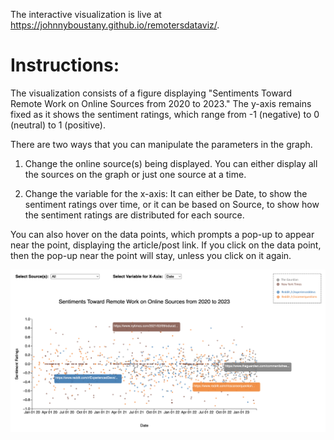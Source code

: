 The interactive visualization is live at https://johnnyboustany.github.io/remotersdataviz/.

# Instructions:

The visualization consists of a figure displaying "Sentiments Toward Remote Work on Online Sources from 2020 to 2023."
The y-axis remains fixed as it shows the sentiment ratings, which range from -1 (negative) to 0 (neutral) to 1 (positive).

There are two ways that you can manipulate the parameters in the graph.

1. Change the online source(s) being displayed. You can either display all the sources on the graph or just one source at a time.

2. Change the variable for the x-axis: It can either be Date, to show the sentiment ratings over time, or it can be based on Source, to show how the sentiment ratings are distributed for each source.

You can also hover on the data points, which prompts a pop-up to appear near the point, displaying the article/post link. If you click on the data point, then the pop-up near the point will stay, unless you click on it again.

![A preview of the interactive visualization.](prev_viz.png)
